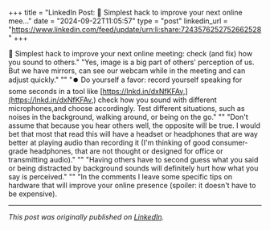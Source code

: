+++
title = "LinkedIn Post: 🎤 Simplest hack to improve your next online mee..."
date = "2024-09-22T11:05:57"
type = "post"
linkedin_url = "https://www.linkedin.com/feed/update/urn:li:share:7243576252752662528"
+++

🎤 Simplest hack to improve your next online meeting: check (and fix) how you sound to others."
"Yes, image is a big part of others' perception of us. But we have mirrors, can see our webcam while in the meeting and can adjust quickly."
""
"⏺️ Do yourself a favor: record yourself speaking for some seconds in a tool like [https://lnkd.in/dxNfKFAv,](https://lnkd.in/dxNfKFAv,) check how you sound with different microphones,and choose accordingly. Test different situations, such as noises in the background, walking around, or being on the go."
""
"Don't assume that because you hear others well, the opposite will be true. I would bet that most that read this will have a headset or headphones that are way better at playing audio than recording it (I'm thinking of good consumer-grade headphones, that are not thought or designed for office or transmitting audio)."
""
"Having others have to second guess what you said or being distracted by background sounds will definitely hurt how what you say is perceived."
""
"In the comments I leave some specific tips on hardware that will improve your online presence (spoiler: it doesn't have to be expensive).

---

*This post was originally published on [LinkedIn](https://www.linkedin.com/in/adrianmoreno/recent-activity/all/).*